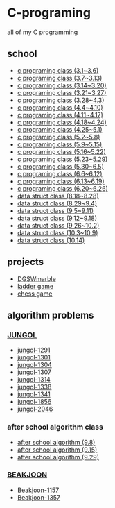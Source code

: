 # C-programing
all of my C programming

## school
* [c programing class (3.1~3.6)](https://github.com/codingbotPark/C-programing/blob/main/c%20programing%20class%20(3.1~3.6).c)
* [c programing class (3.7~3.13)](https://github.com/codingbotPark/C-programing/blob/main/c%20programing%20class%20(3.7~3.13).c)
* [c programing class (3.14~3.20)](https://github.com/codingbotPark/C-programing/blob/main/c%20programing%20class%20(3.14~3.20).c)
* [c programing class (3.21~3.27)](https://github.com/codingbotPark/C-programing/blob/main/c%20programing%20class%20(3.21~3.27).c)
* [c programing class (3.28~4.3)](https://github.com/codingbotPark/C-programing/blob/main/c%20programing%20class%20(3.28~4.3).c)
* [c programing class (4.4~4.10)](https://github.com/codingbotPark/C-programing/blob/main/c%20programing%20class%20(4.4~4.10).c)
* [c programing class (4.11~4.17)](https://github.com/codingbotPark/C-programing/blob/main/c%20programing%20class%20(4.11~4.17).c)
* [c programing class (4.18~4.24)](https://github.com/codingbotPark/C-programing/blob/main/c%20programing%20class%20(4.18~4.24).c)
* [c programing class (4.25~5.1)](https://github.com/codingbotPark/C-programing/blob/main/c%20programing%20class%20(4.25~5.1).c)
* [c programing class (5.2~5.8)](https://github.com/codingbotPark/C-programing/blob/main/c%20programing%20class%20(5.2~5.8).c)
* [c programing class (5.9~5.15)](https://github.com/codingbotPark/C-programing/blob/main/c%20programing%20class%20(5.9~5.15).c)
* [c programing class (5.16~5.22)](https://github.com/codingbotPark/C-programing/blob/main/c%20programing%20class%20(5.16~5.22).c)
* [c programing class (5.23~5.29)](https://github.com/codingbotPark/C-programing/blob/main/c%20programing%20class%20(5.23~5.29).c)
* [c programing class (5.30~6.5)](https://github.com/codingbotPark/C-programing/blob/main/c%20programing%20class%20(5.30~6.5).c)
* [c programing class (6.6~6.12)](https://github.com/codingbotPark/C-programing/blob/main/c%20programing%20class%20(6.6~6.12).c)
* [c programing class (6.13~6.19)](https://github.com/codingbotPark/C-programing/blob/main/c%20programing%20class%20(6.13~6.19).c)
* [c programing class (6.20~6.26)](https://github.com/codingbotPark/C-programing/blob/main/c%20programing%20class%20(6.20~6.26).c)
* [data struct class (8.18~8.28)](https://github.com/codingbotPark/C-programing/blob/main/data%20struct%20class%20(8.18~8.28).c)
* [data struct class (8.29~9.4)](https://github.com/codingbotPark/C-programing/blob/main/data%20struct%20class%20(8.29~9.4).c)
* [data struct class (9.5~9.11)](https://github.com/codingbotPark/C-programing/blob/main/data%20struct%20class%20(9.5~9.11).c)
* [data struct class (9.12~9.18)](https://github.com/codingbotPark/C-programing/blob/main/data%20struct%20class%20(9.12~9.18).c)
* [data struct class (9.26~10.2)](https://github.com/codingbotPark/C-programing/blob/main/data%20struct%20class%20(9.26~10.2).c)
* [data struct class (10.3~10.9)](https://github.com/codingbotPark/C-programing/blob/main/data%20struct%20class%20(10.3~10.9).c)
* [data struct class (10.14)](https://github.com/codingbotPark/C-programing/blob/main/data%20struct%20class%20(10%2C14).c)

## projects
* [DGSWmarble](https://github.com/codingbotPark/C-programing/blob/main/DGSWmarble.c)
* [ladder game](https://github.com/codingbotPark/C-programing/blob/main/ladder%20game.c)
* [chess game](https://github.com/codingbotPark/chess-game)

## algorithm problems
### [JUNGOL](http://jungol.co.kr/)
* [jungol-1291](https://github.com/codingbotPark/C-programing/blob/main/jungol-1291.c)
* [jungol-1301](https://github.com/codingbotPark/C-programing/blob/main/jungol-1303.c)
* [jungol-1304](https://github.com/codingbotPark/C-programing/blob/main/jungol-1304.c)
* [jungol-1307](https://github.com/codingbotPark/C-programing/blob/main/jungol-1307.c)
* [jungol-1314](https://github.com/codingbotPark/C-programing/blob/main/jungol-1314.c)
* [jungol-1338](https://github.com/codingbotPark/C-programing/blob/main/jungol-1338.c)
* [jungol-1341](https://github.com/codingbotPark/C-programing/blob/main/jungol-1341.c)
* [jungol-1856](https://github.com/codingbotPark/C-programing/blob/main/jungol-1856.c)
* [jungol-2046](https://github.com/codingbotPark/C-programing/blob/main/jungol-2046.c)

### after school algorithm class
* [after school algorithm (9.8)](https://github.com/codingbotPark/C-programing/blob/main/after%20school%20algorithm%20(9.15).c)
* [after school algorithm (9.15)](https://github.com/codingbotPark/C-programing/blob/main/after%20school%20algorithm%20class%20(9.15).c)
* [after school algorithm (9.29)](https://github.com/codingbotPark/C-programing/blob/main/after%20school%20algorithm%20(9.29).c)

### [BEAKJOON](https://www.acmicpc.net/)
* [Beakjoon-1157](https://github.com/codingbotPark/C-programing/blob/main/baekjoon-1157.c)
* [Beakjoon-1357](https://github.com/codingbotPark/C-programing/blob/main/baekjoon-1357.c)
